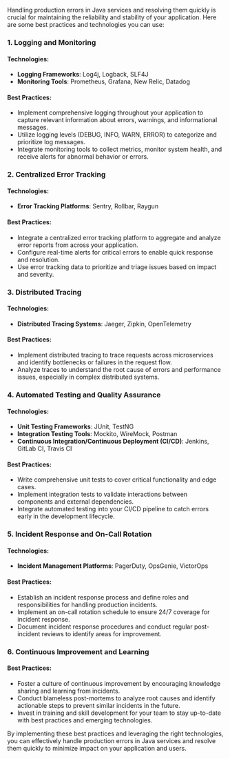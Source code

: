 Handling production errors in Java services and resolving them quickly is crucial for maintaining the reliability and stability of your application. Here are some best practices and technologies you can use:

### 1. Logging and Monitoring

#### Technologies:
- **Logging Frameworks**: Log4j, Logback, SLF4J
- **Monitoring Tools**: Prometheus, Grafana, New Relic, Datadog

#### Best Practices:
- Implement comprehensive logging throughout your application to capture relevant information about errors, warnings, and informational messages.
- Utilize logging levels (DEBUG, INFO, WARN, ERROR) to categorize and prioritize log messages.
- Integrate monitoring tools to collect metrics, monitor system health, and receive alerts for abnormal behavior or errors.

### 2. Centralized Error Tracking

#### Technologies:
- **Error Tracking Platforms**: Sentry, Rollbar, Raygun

#### Best Practices:
- Integrate a centralized error tracking platform to aggregate and analyze error reports from across your application.
- Configure real-time alerts for critical errors to enable quick response and resolution.
- Use error tracking data to prioritize and triage issues based on impact and severity.

### 3. Distributed Tracing

#### Technologies:
- **Distributed Tracing Systems**: Jaeger, Zipkin, OpenTelemetry

#### Best Practices:
- Implement distributed tracing to trace requests across microservices and identify bottlenecks or failures in the request flow.
- Analyze traces to understand the root cause of errors and performance issues, especially in complex distributed systems.

### 4. Automated Testing and Quality Assurance

#### Technologies:
- **Unit Testing Frameworks**: JUnit, TestNG
- **Integration Testing Tools**: Mockito, WireMock, Postman
- **Continuous Integration/Continuous Deployment (CI/CD)**: Jenkins, GitLab CI, Travis CI

#### Best Practices:
- Write comprehensive unit tests to cover critical functionality and edge cases.
- Implement integration tests to validate interactions between components and external dependencies.
- Integrate automated testing into your CI/CD pipeline to catch errors early in the development lifecycle.

### 5. Incident Response and On-Call Rotation

#### Technologies:
- **Incident Management Platforms**: PagerDuty, OpsGenie, VictorOps

#### Best Practices:
- Establish an incident response process and define roles and responsibilities for handling production incidents.
- Implement an on-call rotation schedule to ensure 24/7 coverage for incident response.
- Document incident response procedures and conduct regular post-incident reviews to identify areas for improvement.

### 6. Continuous Improvement and Learning

#### Best Practices:
- Foster a culture of continuous improvement by encouraging knowledge sharing and learning from incidents.
- Conduct blameless post-mortems to analyze root causes and identify actionable steps to prevent similar incidents in the future.
- Invest in training and skill development for your team to stay up-to-date with best practices and emerging technologies.

By implementing these best practices and leveraging the right technologies, you can effectively handle production errors in Java services and resolve them quickly to minimize impact on your application and users.
